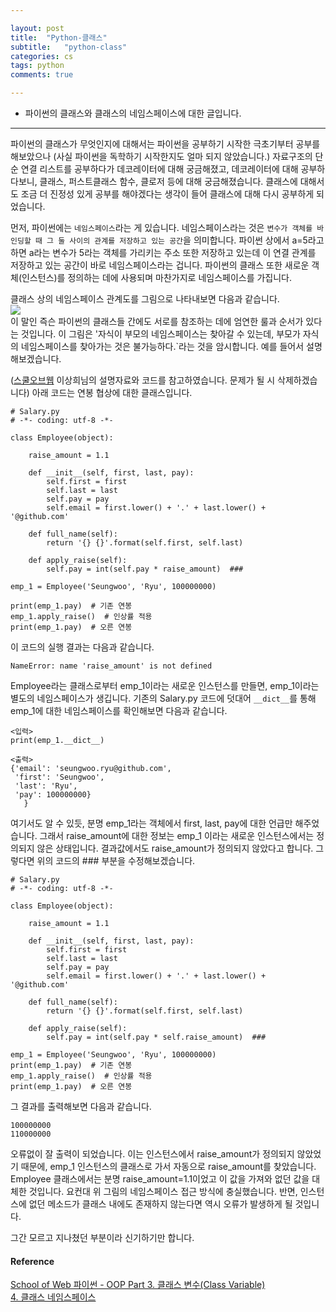 ```yaml
---

layout: post
title:  "Python-클래스"
subtitle:   "python-class"
categories: cs
tags: python
comments: true

---
```


- 파이썬의 클래스와 클래스의 네임스페이스에 대한 글입니다.   

---  

파이썬의 클래스가 무엇인지에 대해서는 파이썬을 공부하기 시작한 극초기부터 공부를 해보았으나 (사실 파이썬을 독학하기 시작한지도 얼마 되지 않았습니다.)
자료구조의 단순 연결 리스트를 공부하다가 데코레이터에 대해 궁금해졌고, 데코레이터에 대해 공부하다보니, 클래스, 퍼스트클래스 함수, 클로저 등에 대해 
궁금해졌습니다. 클래스에 대해서도 조금 더 진정성 있게 공부를 해야겠다는 생각이 들어 클래스에 대해 다시 공부하게 되었습니다. 
 
먼저, 파이썬에는 `네임스페이스`라는 게 있습니다. 
네임스페이스라는 것은 `변수가 객체를 바인딩할 때 그 둘 사이의 관계를 저장하고 있는 공간`을 의미합니다. 
파이썬 상에서 a=5라고 하면 a라는 변수가 5라는 객체를 가리키는 주소 또한 저장하고 있는데 이 연결 관계를 저장하고 있는 공간이 바로 네임스페이스라는 겁니다. 
파이썬의 클래스 또한 새로운 객체(인스턴스)를 정의하는 데에 사용되며 마찬가지로 네임스페이스를 가집니다. 

클래스 상의 네임스페이스 관계도를 그림으로 나타내보면 다음과 같습니다.  
![](http://schoolofweb.net/media/uploads/2016/09/22/object_name_resolution_400x400.png)  
이 말인 즉슨 파이썬의 클래스들 간에도 서로를 참조하는 데에 엄연한 룰과 순서가 있다는 것입니다. 
이 그림은 '자식이 부모의 네임스페이스는 찾아갈 수 있는데, 부모가 자식의 네임스페이스를 찾아가는 것은 불가능하다.`라는 것을 암시합니다. 
예를 들어서 설명해보겠습니다. 

([스쿨오브웹](http://schoolofweb.net/blog/posts/%ED%8C%8C%EC%9D%B4%EC%8D%AC-oop-part-3-%ED%81%B4%EB%9E%98%EC%8A%A4-%EB%B3%80%EC%88%98class-variable/) 
이상희님의 설명자료와 코드를 참고하였습니다. 문제가 될 시 삭제하겠습니다) 아래 코드는 연봉 협상에 대한 클래스입니다.  

```  
# Salary.py
# -*- coding: utf-8 -*-

class Employee(object):
    
    raise_amount = 1.1
    
    def __init__(self, first, last, pay):
        self.first = first
        self.last = last
        self.pay = pay
        self.email = first.lower() + '.' + last.lower() + '@github.com'
        
    def full_name(self):
        return '{} {}'.format(self.first, self.last)
    
    def apply_raise(self):
        self.pay = int(self.pay * raise_amount)  ###

emp_1 = Employee('Seungwoo', 'Ryu', 100000000)  

print(emp_1.pay)  # 기존 연봉
emp_1.apply_raise()  # 인상률 적용
print(emp_1.pay)  # 오른 연봉
```  
이 코드의 실행 결과는 다음과 같습니다.  
```  
NameError: name 'raise_amount' is not defined  
```  
Employee라는 클래스로부터 emp_1이라는 새로운 인스턴스를 만들면, emp_1이라는 별도의 네임스페이스가 생깁니다. 
기존의 Salary.py 코드에 덧대어 `__dict__`를 통해 emp_1에 대한 네임스페이스를 확인해보면 다음과 같습니다.  
```  
<입력>
print(emp_1.__dict__)  
```  
```  
<출력>
{'email': 'seungwoo.ryu@github.com',  
 'first': 'Seungwoo',  
 'last': 'Ryu',  
 'pay': 100000000}  
   }  
```   
여기서도 알 수 있듯, 분명 emp_1라는 객체에서 first, last, pay에 대한 언급만 해주었습니다. 그래서 raise_amount에 대한 정보는 
emp_1 이라는 새로운 인스턴스에서는 정의되지 않은 상태입니다. 결과값에서도 raise_amount가 정의되지 않았다고 합니다. 
그렇다면 위의 코드의 ### 부분을 수정해보겠습니다.  

```  
# Salary.py
# -*- coding: utf-8 -*-

class Employee(object):
    
    raise_amount = 1.1
    
    def __init__(self, first, last, pay):
        self.first = first
        self.last = last
        self.pay = pay
        self.email = first.lower() + '.' + last.lower() + '@github.com'
        
    def full_name(self):
        return '{} {}'.format(self.first, self.last)
    
    def apply_raise(self):
        self.pay = int(self.pay * self.raise_amount)  ###

emp_1 = Employee('Seungwoo', 'Ryu', 100000000)  
print(emp_1.pay)  # 기존 연봉
emp_1.apply_raise()  # 인상률 적용
print(emp_1.pay)  # 오른 연봉
```  
그 결과를 출력해보면 다음과 같습니다.  
```  
100000000  
110000000  
```  
오류없이 잘 출력이 되었습니다. 이는 인스턴스에서 raise_amount가 정의되지 않았었기 때문에, emp_1 인스턴스의 클래스로 가서 
자동으로 raise_amount를 찾았습니다. Employee 클래스에서는 분명 raise_amount=1.1이었고 이 값을 가져와 없던 값을 대체한 것입니다. 
요컨대 위 그림의 네임스페이스 접근 방식에 충실했습니다. 
반면, 인스턴스에 없던 메소드가 클래스 내에도 존재하지 않는다면 역시 오류가 발생하게 될 것입니다.  

그간 모르고 지나쳤던 부분이라 신기하기만 합니다.  



#### Reference  
[School of Web 파이썬 - OOP Part 3. 클래스 변수(Class Variable)](http://schoolofweb.net/blog/posts/%ED%8C%8C%EC%9D%B4%EC%8D%AC-oop-part-3-%ED%81%B4%EB%9E%98%EC%8A%A4-%EB%B3%80%EC%88%98class-variable/)  
[4. 클래스 네임스페이스](https://wikidocs.net/1743)
